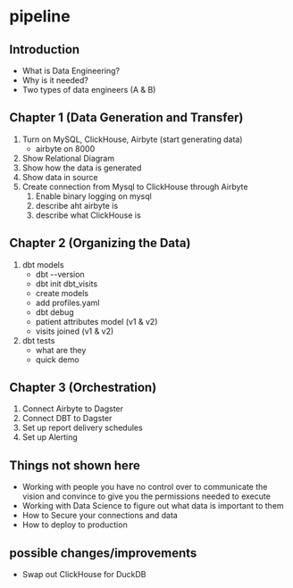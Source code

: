 # pipeline

## Introduction
- What is Data Engineering?
- Why is it needed?
- Two types of data engineers (A & B)

## Chapter 1 (Data Generation and Transfer)
1. Turn on MySQL, ClickHouse, Airbyte (start generating data)
    - airbyte on 8000
2. Show Relational Diagram
3. Show how the data is generated
4. Show data in source
5. Create connection from Mysql to ClickHouse through Airbyte
    1. Enable binary logging on mysql
    1. describe aht airbyte is
    2. describe what ClickHouse is 

## Chapter 2 (Organizing the Data)
1. dbt models
    - dbt --version
    - dbt init dbt_visits
    - create models
    - add profiles.yaml
    - dbt debug
    - patient attributes model (v1 & v2)
    - visits joined (v1 & v2)
2. dbt tests
    - what are they
    - quick demo


## Chapter 3 (Orchestration)
1. Connect Airbyte to Dagster
2. Connect DBT to Dagster
3. Set up report delivery schedules
4. Set up Alerting


## Things not shown here
- Working with people you have no control over to communicate the vision and convince to give you the permissions needed to execute 
- Working with Data Science to figure out what data is important to them
- How to Secure your connections and data
- How to deploy to production

## possible changes/improvements
- Swap out ClickHouse for DuckDB